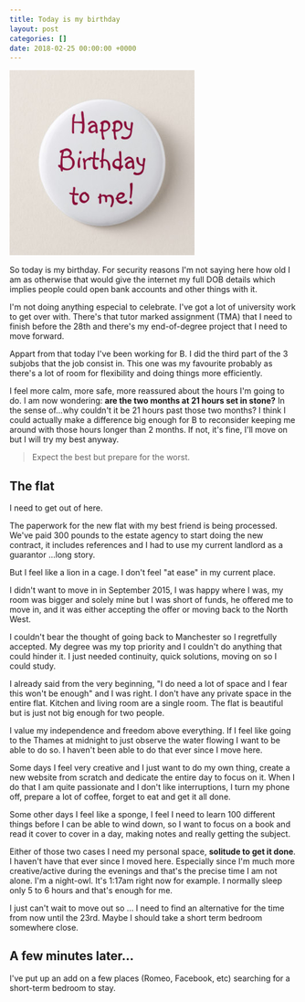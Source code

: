 ```yaml
---
title: Today is my birthday
layout: post
categories: []
date: 2018-02-25 00:00:00 +0000
---
```

![](/uploads/2018/02/25/happy_birthday_to_me_pinback_button-r08ee59c90d2445f2acdd5cf645a58d6d_k94rf_324.jpg)

So today is my birthday. For security reasons I'm not saying here how old I am as otherwise that would give the internet my full DOB details which implies people could open bank accounts and other things with it.

I'm not doing anything especial to celebrate. I've got a lot of university work to get over with. There's that tutor marked assignment (TMA) that I need to finish before the 28th and there's my end-of-degree project that I need to move forward.

Appart from that today I've been working for B. I did the third part of the 3 subjobs that the job consist in. This one was my favourite probably as there's a lot of room for flexibility and doing things more efficiently.

I feel more calm, more safe, more reassured about the hours I'm going to do. I am now wondering: **are the two months at 21 hours set in stone?** In the sense of...why couldn't it be 21 hours past those two months? I think I could actually make a difference big enough for B to reconsider keeping me around with those hours longer than 2 months. If not, it's fine, I'll move on but I will try my best anyway.

> Expect the best but prepare for the worst.

## The flat

I need to get out of here.

The paperwork for the new flat with my best friend is being processed. We've paid 300 pounds to the estate agency to start doing the new contract, it includes references and I had to use my current landlord as a guarantor ...long story.

But I feel like a lion in a cage. I don't feel "at ease" in my current place.

I didn't want to move in in September 2015, I was happy where I was, my room was bigger and solely mine but I was short of funds, he offered me to move in, and it was either accepting the offer or moving back to the North West.

I couldn't bear the thought of going back to Manchester so I regretfully accepted. My degree was my top priority and I couldn't do anything that could hinder it. I just needed continuity, quick solutions, moving on so I could study.

I already said from the very beginning, "I do need a lot of space and I fear this won't be enough" and I was right. I don't have any private space in the entire flat. Kitchen and living room are a single room. The flat is beautiful but is just not big enough for two people.

I value my independence and freedom above everything. If I feel like going to the Thames at midnight to just observe the water flowing I want to be able to do so. I haven't been able to do that ever since I move here. 

Some days I feel very creative and I just want to do my own thing, create a new website from scratch and dedicate the entire day to focus on it. When I do that I am quite passionate and I don't like interruptions, I turn my phone off, prepare a lot of coffee, forget to eat and get it all done.

Some other days I feel like a sponge, I feel I need to learn 100 different things before I can be able to wind down, so I want to focus on a book and read it cover to cover in a day, making notes and really getting the subject.

Either of those two cases I need my personal space, **solitude to get it done**. I haven't have that ever since I moved here. Especially since I'm much more creative/active during the evenings and that's the precise time I am not alone. I'm a night-owl. It's 1:17am right now for example. I normally sleep only 5 to 6 hours and that's enough for me.

I just can't wait to move out so ... I need to find an alternative for the time from now until the 23rd. Maybe I should take a short term bedroom somewhere close.

## A few minutes later...

I've put up an add on a few places (Romeo, Facebook, etc) searching for a short-term bedroom to stay.